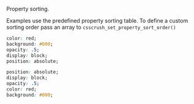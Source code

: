 
Property sorting.

Examples use the predefined property sorting table. To define a custom sorting order pass an array to `csscrush_set_property_sort_order()`


```css
color: red;
background: #000;
opacity: .5;
display: block;
position: absolute;
```

```css
position: absolute;
display: block;
opacity: .5;
color: red;
background: #000;
```

